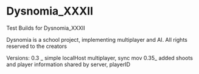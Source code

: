 # Dysnomia_XXXII
Test Builds for Dysnomia_XXXII

Dysnomia is a school project, implementing multiplayer and AI.
All rights reserved to the creators

Versions:
0.3 _ simple localHost multiplayer, sync mov
0.35_ added shoots and player information shared by server, playerID